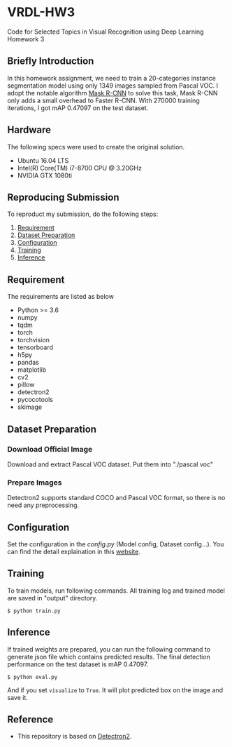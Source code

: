 # VRDL-HW3
Code for Selected Topics in Visual Recognition using Deep Learning Homework 3

## Briefly Introduction
In this homework assignment, we need to train a 20-categories instance segmentation model using only 1349 images sampled from Pascal VOC. I adopt the notable algorithm [Mask R-CNN](https://arxiv.org/pdf/1703.06870.pdf) to solve this task, Mask R-CNN only adds a small overhead to Faster R-CNN. With 270000 training iterations, I got mAP 0.47097 on the test dataset.

## Hardware
The following specs were used to create the original solution.
- Ubuntu 16.04 LTS
- Intel(R) Core(TM) i7-8700 CPU @ 3.20GHz
- NVIDIA GTX 1080ti

## Reproducing Submission
To reproduct my submission, do the following steps:
1. [Requirement](#requirement)
2. [Dataset Preparation](#dataset-preparation)
3. [Configuration](#configuration)
4. [Training](#training)
5. [Inference](#inference)

## Requirement
The requirements are listed as below
- Python >= 3.6
- numpy
- tqdm
- torch
- torchvision
- tensorboard
- h5py
- pandas 
- matplotlib
- cv2
- pillow
- detectron2
- pycocotools 
- skimage 

## Dataset Preparation
### Download Official Image
Download and extract Pascal VOC dataset. Put them into "./pascal voc"

### Prepare Images
Detectron2 supports standard COCO and Pascal VOC format, so there is no need any preprocessing.

## Configuration
Set the configuration in the *config.py* (Model config, Dataset config...). You can find the detail explaination in this [website](https://detectron2.readthedocs.io/modules/config.html#config-references).

## Training
To train models, run following commands. All training log and trained model are saved in "output" directory.
```
$ python train.py
```

## Inference
If trained weights are prepared, you can run the following command to generate json file which contains predicted results. The final detection performance on the test dataset is mAP 0.47097.
```
$ python eval.py
```
And if you set ```visualize``` to ```True```. It will plot predicted box on the image and save it.

## Reference
- This repository is based on [Detectron2](https://github.com/facebookresearch/detectron2).
